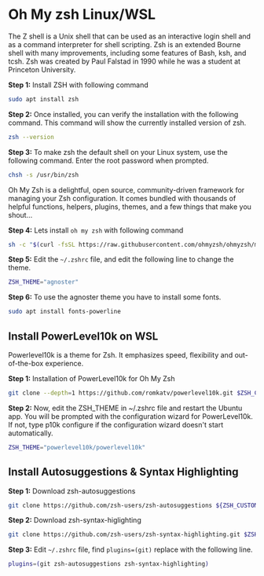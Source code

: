 # Oh My zsh Linux/WSL

The Z shell is a Unix shell that can be used as an interactive login shell and as a command interpreter for shell scripting. Zsh is an extended Bourne shell with many improvements, including some features of Bash, ksh, and tcsh. Zsh was created by Paul Falstad in 1990 while he was a student at Princeton University.

**Step 1:**  Install ZSH with following command

```bash
sudo apt install zsh
```

**Step 2:**  Once installed, you can verify the installation with the following command. This command will show the currently installed version of zsh.

```bash
zsh --version
```

**Step 3:**  To make zsh the default shell on your Linux system, use the following command. Enter the root password when prompted.

```bash
chsh -s /usr/bin/zsh
```

Oh My Zsh is a delightful, open source, community-driven framework for managing your Zsh configuration. It comes bundled with thousands of helpful functions, helpers, plugins, themes, and a few things that make you shout…

**Step 4:**  Lets install `oh my zsh` with following command

```bash
sh -c "$(curl -fsSL https://raw.githubusercontent.com/ohmyzsh/ohmyzsh/master/tools/install.sh)"
```

**Step 5:**  Edit the `~/.zshrc` file, and edit the following line to change the theme.

```bash
ZSH_THEME="agnoster"
```

**Step 6:**  To use the agnoster theme you have to install some fonts.

```bash
sudo apt install fonts-powerline
```

## Install PowerLevel10k on WSL

Powerlevel10k is a theme for Zsh. It emphasizes speed, flexibility and out-of-the-box experience.

**Step 1:**  Installation of PowerLevel10k for Oh My Zsh

```bash
git clone --depth=1 https://github.com/romkatv/powerlevel10k.git $ZSH_CUSTOM/themes/powerlevel10k
```

**Step 2:**  Now, edit the ZSH_THEME in ~/.zshrc file and restart the Ubuntu app. You will be prompted with the configuration wizard for PowerLevel10k. If not, type p10k configure if the configuration wizard doesn't start automatically.

```bash
ZSH_THEME="powerlevel10k/powerlevel10k"
```

## Install Autosuggestions & Syntax Highlighting

**Step 1:**  Download zsh-autosuggestions

```bash
git clone https://github.com/zsh-users/zsh-autosuggestions ${ZSH_CUSTOM:-~/.oh-my-zsh/custom}/plugins/zsh-autosuggestions
```

**Step 2:**  Download zsh-syntax-higlighting

```bash
git clone https://github.com/zsh-users/zsh-syntax-highlighting.git $ZSH_CUSTOM/plugins/zsh-syntax-highlighting
```

**Step 3:**  Edit `~/.zshrc` file, find `plugins=(git)` replace with the following line.

```bash
plugins=(git zsh-autosuggestions zsh-syntax-highlighting)
```